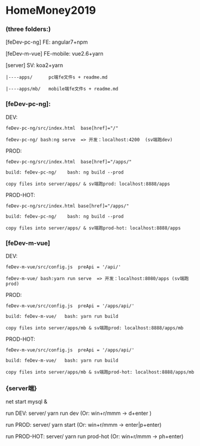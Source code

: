 # HomeMoney2019

### (three folders:)

[feDev-pc-ng] FE: angular7+npm

[feDev-m-vue] FE-mobile: vue2.6+yarn

[server] SV: koa2+yarn

	|----apps/      pc端fe文件s + readme.md

	|----apps/mb/   mobile端fe文件s + readme.md


### [feDev-pc-ng]:

DEV: 

    feDev-pc-ng/src/index.html  base[href]="/"

    feDev-pc-ng/ bash:ng serve  => 开发：localhost:4200  (sv端跑dev)

PROD:

    feDev-pc-ng/src/index.html  base[href]="/apps/"

    build: feDev-pc-ng/    bash: ng build --prod

	copy files into server/apps/ & sv端跑prod: localhost:8888/apps

PROD-HOT:

    feDev-pc-ng/src/index.html base[href]="/apps/"

    build: feDev-pc-ng/    bash: ng build --prod

	copy files into server/apps/ & sv端跑prod-hot: localhost:8888/apps
    
### [feDev-m-vue]

DEV:

    feDev-m-vue/src/config.js  preApi = '/api/'

    feDev-m-vue/ bash:yarn run serve  => 开发：localhost:8080/apps (sv端跑prod)

PROD:

    feDev-m-vue/src/config.js  preApi = '/apps/api/'

    build: feDev-m-vue/   bash: yarn run build

	copy files into server/apps/mb & sv端跑prod: localhost:8888/apps/mb

PROD-HOT:

    feDev-m-vue/src/config.js  preApi = '/apps/api/'

    build: feDev-m-vue/   bash: yarn run build

	copy files into server/apps/mb & sv端跑prod-hot: localhost:8888/apps/mb

### {server端}

net start mysql &

run DEV:
     server/ yarn run dev  (Or: win+r/mmm -> d+enter )

run PROD:
    server/ yarn start  (Or: win+r/mmm -> enter|p+enter)

run PROD-HOT:
    server/ yarn run prod-hot  (Or: win+r/mmm -> ph+enter)